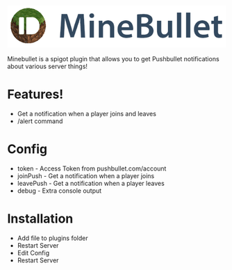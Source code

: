 ![N|Minebullet](https://github.com/juniortivotyro/MineBullet/blob/master/src/com/cdhoff/MineBullet/Logo.png?raw=true)

Minebullet is a spigot plugin that allows you to get Pushbullet notifications about various server things!
 

# Features!

  - Get a notification when a player joins and leaves
  - /alert command

# Config
* token - Access Token from pushbullet.com/account
* joinPush - Get a notification when a player joins
* leavePush - Get a notification when a player leaves
* debug - Extra console output

# Installation
 * Add file to plugins folder
 * Restart Server
 * Edit Config
 * Restart Server